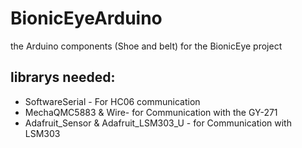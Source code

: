 # BionicEyeArduino
the Arduino components (Shoe and belt) for the BionicEye project

## librarys needed:
* SoftwareSerial - For HC06 communication
* MechaQMC5883 & Wire- for Communication with the GY-271
* Adafruit_Sensor & Adafruit_LSM303_U - for Communication with LSM303
